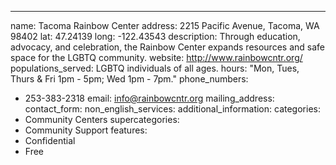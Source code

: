 ---
name: Tacoma Rainbow Center
address:  2215 Pacific Avenue, Tacoma, WA 98402
lat: 47.24139
long: -122.43543
description: Through education, advocacy, and celebration, the Rainbow Center expands resources and safe space for the LGBTQ community.
website: http://www.rainbowcntr.org/
populations_served: LGBTQ individuals of all ages.
hours: "Mon, Tues, Thurs & Fri 1pm - 5pm; Wed 1pm - 7pm."
phone_numbers:
  - 253-383-2318
email: info@rainbowcntr.org
mailing_address:
contact_form:
non_english_services: 
additional_information: 
categories:
  - Community Centers
supercategories:
  - Community Support
features:
  - Confidential
  - Free
  